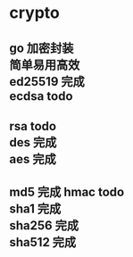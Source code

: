 # crypto  
go 加密封装  
简单易用高效   
ed25519 完成   
ecdsa todo  
----------
rsa todo   
des 完成   
aes 完成  
----------
md5 完成 
hmac todo    
sha1 完成   
sha256 完成   
sha512  完成   
----------
